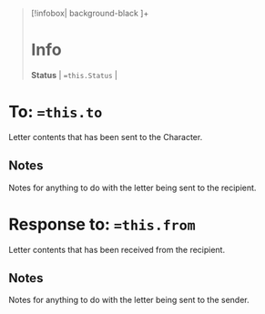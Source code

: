 > [!infobox| background-black ]+
> # Info
> **Status** | `=this.Status` |

# To: `=this.to`
Letter contents that has been sent to the Character.

## Notes
Notes for anything to do with the letter being sent to the recipient.

# Response to: `=this.from`
Letter contents that has been received from the recipient.

## Notes
Notes for anything to do with the letter being sent to the sender.